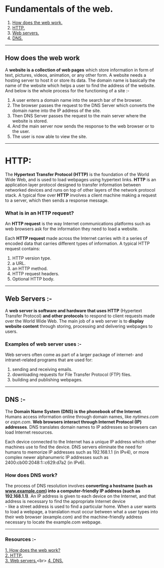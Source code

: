 # Fundamentals of the web.

1. [How does the web work.](#how-does-the-web-work)
1. [HTTP.](#http)
1. [Web servers.](#web-servers)
1. [DNS.](#dns)

---
## How does the web work

A **website is a collection of web pages** which store information in form of text, pictures, videos, animation, or any other form. A website needs a  hosting server to host it or store its data. The domain name is basically the name of the website which helps a user to find the address of the website. And below is the whole process for the functioning of a site :-

1. A user enters a domain name into the search bar of the browser.
1. The browser passes the request to the DNS Server which converts the domain name into the IP address of the site.
1. Then DNS Server passes the request to the main server where the website is stored.
1. And the main server now sends the response to the web browser or to the user.
1. The user is now able to view the site.
---
# HTTP:

The **Hypertext Transfer Protocol (HTTP)** is the foundation of the World Wide Web, and is used to load webpages using hypertext links. **HTTP** is an application layer protocol designed to transfer information between networked devices and runs on top of other layers of the network protocol stack. A typical flow over **HTTP** involves a client machine making a request to a server, which then sends a response message.

### What is in an HTTP request?
An **HTTP request** is the way Internet communications platforms such as web browsers ask for the information they need to load a website.

Each **HTTP request** made across the Internet carries with it a series of encoded data that carries different types of information. A typical HTTP request contains:

1. HTTP version type.
1. a URL.
1. an HTTP method.
1. HTTP request headers.
1. Optional HTTP body.
---
##  Web Servers :-
 A **web server is software and hardware that uses HTTP** (Hypertext Transfer Protocol) **and other protocols** to respond to client requests made over the World Wide Web. The main job of a web server is to **display website content** through storing, processing and delivering webpages to users.

 ### Examples of web server uses :-
Web servers often come as part of a larger package of internet- and intranet-related programs that are used for:

1. sending and receiving emails.
1. downloading requests for File Transfer Protocol (FTP) files.
1. building and publishing webpages.
---
 ## DNS :-
The **Domain Name System (DNS) is the phonebook of the Internet**. Humans access information online through domain names, like *nytimes.com* or *espn.com*. **Web browsers interact through Internet Protocol (IP) addresses**. DNS translates domain names to IP addresses so browsers can load Internet resources.

Each device connected to the Internet has a unique IP address which other machines use to find the device. DNS servers eliminate the need for humans to memorize IP addresses such as 192.168.1.1 (in IPv4), or more complex newer alphanumeric IP addresses such as 2400:cb00:2048:1::c629:d7a2 (in IPv6).

### How does DNS work?
The process of DNS resolution involves **converting a hostname (such as www.example.com) into a computer-friendly IP address (such as 192.168.1.1)**. An IP address is given to each device on the Internet, and that address is necessary to find the appropriate Internet device <br>- like a street address is used to find a particular home. When a user wants to load a webpage, a translation must occur between what a user types into their web browser (example.com) and the machine-friendly address necessary to locate the example.com webpage.

---


### **Resources** :-
[1. How does the web work?](https://www.hostitsmart.com/manage/knowledgebase/205/How-does-a-website-work.html) <br>
[2. HTTP. ](https://www.cloudflare.com/) <br>
[3. Web servers.](https://www.techtarget.com/whatis/definition/Web-server#:~:text=A%20web%20server%20is%20software,and%20delivering%20webpages%20to%20users.)<br>
[4. DNS.](https://www.cloudflare.com/learning/dns/what-is-dns/) <br>